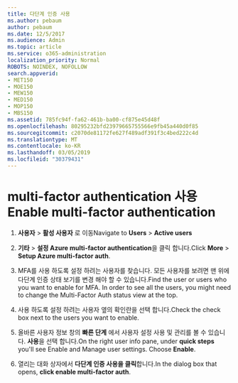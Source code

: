```yaml
---
title: 다단계 인증 사용
ms.author: pebaum
author: pebaum
ms.date: 12/5/2017
ms.audience: Admin
ms.topic: article
ms.service: o365-administration
localization_priority: Normal
ROBOTS: NOINDEX, NOFOLLOW
search.appverid:
- MET150
- MOE150
- MEW150
- MED150
- MOP150
- MBS150
ms.assetid: 785fc94f-fa62-461b-ba00-cf875e45d48f
ms.openlocfilehash: 80295232bfd23979665755566e9fb45a440d0f85
ms.sourcegitcommit: c2070de81172fe627f489adf391f3c4bed222c4d
ms.translationtype: MT
ms.contentlocale: ko-KR
ms.lasthandoff: 03/05/2019
ms.locfileid: "30379431"
---
```

# <a name="enable-multi-factor-authentication"></a><span data-ttu-id="67393-102">multi-factor authentication 사용</span><span class="sxs-lookup"><span data-stu-id="67393-102">Enable multi-factor authentication</span></span>

1. <span data-ttu-id="67393-103">**사용자** \> **활성 사용자** 로 이동</span><span class="sxs-lookup"><span data-stu-id="67393-103">Navigate to **Users** \> **Active users**</span></span>
    
2. <span data-ttu-id="67393-104">**기타** \> **설정 Azure multi-factor authentication**을 클릭 합니다.</span><span class="sxs-lookup"><span data-stu-id="67393-104">Click **More** \> **Setup Azure multi-factor auth**.</span></span> 
    
3. <span data-ttu-id="67393-p101">MFA를 사용 하도록 설정 하려는 사용자를 찾습니다. 모든 사용자를 보려면 맨 위에 다단계 인증 상태 보기를 변경 해야 할 수 있습니다.</span><span class="sxs-lookup"><span data-stu-id="67393-p101">Find the user or users who you want to enable for MFA. In order to see all the users, you might need to change the Multi-Factor Auth status view at the top.</span></span>
    
4. <span data-ttu-id="67393-107">사용 하도록 설정 하려는 사용자 옆의 확인란을 선택 합니다.</span><span class="sxs-lookup"><span data-stu-id="67393-107">Check the check box next to the users you want to enable.</span></span>
    
5.  <span data-ttu-id="67393-p102">올바른 사용자 정보 창의 **빠른 단계** 에서 사용자 설정 사용 및 관리를 볼 수 있습니다. **사용**을 선택 합니다.</span><span class="sxs-lookup"><span data-stu-id="67393-p102">On the right user info pane, under **quick steps** you'll see Enable and Manage user settings. Choose **Enable**.</span></span> 
    
6. <span data-ttu-id="67393-110">열리는 대화 상자에서 **다단계 인증 사용을 클릭**합니다.</span><span class="sxs-lookup"><span data-stu-id="67393-110">In the dialog box that opens, **click enable multi-factor auth**.</span></span> 
    

